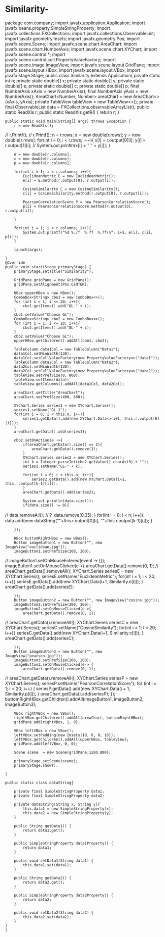 # Similarity-
package com.company;
import javafx.application.Application;
import javafx.beans.property.SimpleStringProperty;
import javafx.collections.FXCollections;
import javafx.collections.ObservableList;
import javafx.geometry.Insets;
import javafx.geometry.Pos;
import javafx.scene.Scene;
import javafx.scene.chart.AreaChart;
import javafx.scene.chart.NumberAxis;
import javafx.scene.chart.XYChart;
import javafx.scene.control.*;
import javafx.scene.control.cell.PropertyValueFactory;
import javafx.scene.image.ImageView;
import javafx.scene.layout.GridPane;
import javafx.scene.layout.HBox;
import javafx.scene.layout.VBox;
import javafx.stage.Stage;
public class Similarity extends Application{
    private static int n;
    private static double[] x;
    private static double[] y;
    private static double[] e;
    private static double[] c;
    private static double[] p;
    final NumberAxis xAxis = new NumberAxis();
    final NumberAxis yAxis = new NumberAxis();
    AreaChart<Number, Number> areaChart = new AreaChart<>(xAxis, yAxis);
    private TableView<dataString> tableView = new TableView<>();
    private final ObservableList<dataString> data = FXCollections.observableArrayList();
    public static ReadXls r;
    public static ReadXls getR() {
        return r;
    }

    public static void main(String[] args) throws Exception {
        r = new ReadXls();
//        r.Printf();
//        r.Printf();
        n = r.rows;
        x = new double[r.rows];
        y = new double[r.rows];
        for(int i = 0; i < r.rows; i++){
            x[i] = r.output[0][i];
            y[i] = r.output[1][i];
//            System.out.println(x[i] + "   " + y[i]);
        }

        e = new double[r.columns];
        c = new double[r.columns];
        p = new double[r.columns];

        for(int i = 1; i < r.columns; i++){
            EuclideanMetric E = new EuclideanMetric();
            e[i] = E.method(r.output[0], r.output[i]);

            CosineSimilarity C = new CosineSimilarity();
            c[i] = CosineSimilarity.method(r.output[0], r.output[i]);

            PearsonCorrelationScore P = new PearsonCorrelationScore();
            p[i] = PearsonCorrelationScore.method(r.output[0], r.output[i]);

        }

        for(int i = 1; i < r.columns; i++){
            System.out.printf("%d %.7f  %.7f  %.7f\n", i+1, e[i], c[i], p[i]);
        }

        launch(args);

    }
    @Override
    public void start(Stage primaryStage) {
        primaryStage.setTitle("Similarity");

        GridPane gridPane = new GridPane();
        gridPane.setAlignment(Pos.CENTER);

        HBox upperHBox = new HBox();
        ComboBox<String> cbo1 = new ComboBox<>();
        for (int i = 1; i <= 20; i++){
            cbo1.getItems().add("GL-" + i);
        }
        cbo1.setValue("Choose GL");
        ComboBox<String> cbo2 = new ComboBox<>();
        for (int i = 1; i <= 20; i++){
            cbo2.getItems().add("GL-" + i);
        }
        cbo2.setValue("Choose GL");
        upperHBox.getChildren().addAll(cbo1, cbo2);

        TableColumn data1Col = new TableColumn("Data1");
        data1Col.setMinWidth(130);
        data1Col.setCellValueFactory(new PropertyValueFactory<>("data1"));
        TableColumn data2Col = new TableColumn("Data2");
        data2Col.setMinWidth(130);
        data2Col.setCellValueFactory(new PropertyValueFactory<>("data2"));
        tableView.setPrefSize(0, 800);
        tableView.setItems(data);
        tableView.getColumns().addAll(data1Col, data2Col);

        areaChart.setTitle("AreaChart");
        areaChart.setPrefSize(400, 600);

        XYChart.Series series1 = new XYChart.Series();
        series1.setName("GL-1");
        for(int i = 0; i < this.n; i++){
            series1.getData().add(new XYChart.Data<>(i+1, this.r.output[0][i]));
        }
        areaChart.getData().add(series1);

        cbo2.setOnAction(e ->{
            if(areaChart.getData().size() == 2){
                areaChart.getData().remove(1);
            }
            XYChart.Series series2 = new XYChart.Series();
            int k = Integer.parseInt(cbo2.getValue().charAt(3) + "");
            series2.setName("GL-" + k);

            for(int i = 0; i < this.n; i++){
                series2.getData().add(new XYChart.Data(i+1, this.r.output[k-1][i]));
            }
            areaChart.getData().add(series2);

            System.out.println(data.size());
            if(data.size() != 0){
//                data.removeAll();     //？
                data.remove(0,35);
            }
            for(int i = 0; i < n; i++){
                data.add(new dataString(""+this.r.output[0][i], ""+this.r.output[k-1][i]));
            }

        });

        HBox buttomRightHBox = new HBox();
        Button imageButton1 = new Button("", new ImageView("euclidean.jpg"));
        imageButton1.setPrefSize(200, 200);
//        imageButton1.setOnMouseEntered(event -> {});
        imageButton1.setOnMouseClicked(e->{
            areaChart.getData().remove(0, 1);
//            areaChart.getData().removeAll();
            XYChart.Series seriesE = new XYChart.Series();
            seriesE.setName("EuclideanMetric");
            for(int i = 1; i < 20; i++){
                seriesE.getData().add(new XYChart.Data(i+1, Similarity.e[i]));
            }
            areaChart.getData().add(seriesE);

        });
        Button imageButton2 = new Button("", new ImageView("cosine.jpg"));
        imageButton2.setPrefSize(200, 200);
        imageButton2.setOnMouseClicked(e->{
            areaChart.getData().remove(0, 1);
//            areaChart.getData().removeAll();
            XYChart.Series seriesC = new XYChart.Series();
            seriesC.setName("CosineSimilarity");
            for(int i = 1; i < 20; i++){
                seriesC.getData().add(new XYChart.Data(i+1, Similarity.c[i]));
            }
            areaChart.getData().add(seriesC);

        });
        Button imageButton3 = new Button("", new ImageView("pearson.jpg"));
        imageButton3.setPrefSize(200, 200);
        imageButton3.setOnMouseClicked(e-> {
            areaChart.getData().remove(0, 1);
//            areaChart.getData().removeAll();
            XYChart.Series seriesP = new XYChart.Series();
            seriesP.setName("PearsonCorrelationScore");
            for (int i = 1; i < 20; i++) {
                seriesP.getData().add(new XYChart.Data(i + 1, Similarity.p[i]));
            }
            areaChart.getData().add(seriesP);
        });
        buttomRightHBox.getChildren().addAll(imageButton1, imageButton2, imageButton3);

        VBox rightVBox = new VBox();
        rightVBox.getChildren().addAll(areaChart, buttomRightHBox);
        gridPane.add(rightVBox, 1, 0);

        VBox leftVBox = new VBox();
        leftVBox.setPadding(new Insets(10, 0, 0, 10));
        leftVBox.getChildren().addAll(upperHBox, tableView);
        gridPane.add(leftVBox, 0, 0);

        Scene scene  = new Scene(gridPane,1200,800);

        primaryStage.setScene(scene);
        primaryStage.show();

    }

    public static class dataString{

        private final SimpleStringProperty data1;
        private final SimpleStringProperty data2;

        private dataString(String x, String y){
            this.data1 = new SimpleStringProperty(x);
            this.data2 = new SimpleStringProperty(y);
        }

        public String getData1() {
            return data1.get();
        }

        public SimpleStringProperty data1Property() {
            return data1;
        }

        public void setData1(String data1) {
            this.data1.set(data1);
        }

        public String getData2() {
            return data2.get();
        }

        public SimpleStringProperty data2Property() {
            return data2;
        }

        public void setData2(String data2) {
            this.data2.set(data2);
        }
    }
    }

